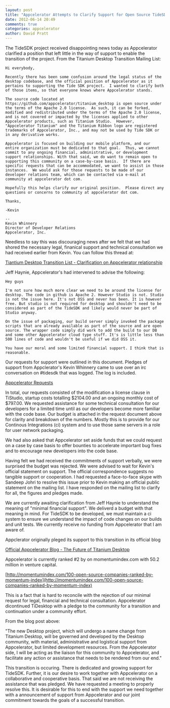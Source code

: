 ```yaml
---
layout: post
title: "Appcelerator Attempts to Clarify Support for Open Source TideSDK"
date: 2012-06-14 20:49
comments: true
categories: appcelerator
author: David Pratt
---
```


The TideSDK project received disappointing news today as Appcelerator clarified a position that left little in the way of support to enable the transition of the project. From the Titanium Desktop Transition Mailing List:

```
Hi everybody,

Recently there has been some confusion around the legal status of the desktop codebase, and the official position of Appcelerator as it pertains to supporting the Tide SDK project.  I wanted to clarify both of those items, so that everyone knows where Appcelerator stands.

The source code located at https://github.com/appcelerator/titanium_desktop is open source under the terms of the Apache 2.0 license.  As such, it can be forked, modified and redistributed under the terms of the Apache 2.0 license, and is not covered or impacted by the licenses applied to other Appcelerator products, such as Titanium Studio.  However, "Appcelerator Titanium" and the Titanium Ribbon logo are registered trademarks of Appcelerator, Inc., and may not be used by Tide SDK or in any derivative works.

Appcelerator is focused on building our mobile platform, and our entire organization must be dedicated to that goal.  Thus, we cannot commit to any ongoing financial, administrative, or development support relationships. With that said, we do want to remain open to supporting this community on a case-by-case basis.  If there are specific requests that can be accommodated, we want to assist in those instances.  We would ask for those requests to be made of our developer relations team, which can be contacted via e-mail at community at appcelerator dot com.

Hopefully this helps clarify our original position.  Please direct any questions or concerns to community at appcelerator dot com.

Thanks,

-Kevin

-- 
Kevin Whinnery
Director of Developer Relations
Appcelerator, Inc.

```

Needless to say this was discouraging news after we felt that we had shored the necessary legal, finanical support and technical consultation we had received earlier from Kevin. You can follow this thread at:

[Tiantium Desktop Transition List - Clarification on Appcelerator relationship](https://groups.google.com/forum/?fromgroups#!topic/titanium-desktop-transition/IUe7S8lYNs0)

Jeff Haynie, Appcelerator's had intervened to advise the following:

```
Hey guys

I'm not sure how much more clear we need to be around the license for desktop. The code in github is Apache 2. However Studio is not. Studio is not the issue here. It's not OSS and never has been. It is however free. But studio is not required for desktop and shouldn't need to be considered as part of the TideSDK and likely would never be part of Studio anyway.

On the issue of packaging, our build server simply invoked the package scripts that are already available as part of the source and are open source. The wrapper code simply did work to add the build to our DB and some other Appcelerator cloud type stuff. It's is little less than 500 lines of code and wouldn't be useful if we did OSS it.

You have our moral and some limited financial support. I think that is reasonable.
```

Our requests for support were outlined in this document. Pledges of support from Appclerator's Kevin Whinnery came to use over an irc conversation on #tidesdk that was logged. The log is included.

[Appcelerator Requests](https://github.com/TideSDK/TideSDK/wiki/Appcelerator-requests)

In total, our requests consisted of the modification a license clause in TiStudio, startup costs totalling $2104.00 and an ongoing monthly cost of $797.00. We requested assistance for some technical consultation for our developers for a limited time until as our developers become more familiar with the code base. Our budget is attached in the request document above for clarity and breakdown of the numbers. Mostly this is to provide for our Continous Integrations (ci) system and to use those same servers in a role for user network packaging.

We had also asked that Appcelerator set aside funds that we could request on a case by case basis to offer bounties to accelerate important bug fixes and to encourage new developers into the code base.

Having felt we had received the commitments of support verbally, we were surprised the budget was rejected. We were advised to wait for Kevin's official statement on support. The official correspondence suggests no tangible support or cooperation. I had requested a face-to-face skype with Sandeep Johri to resolve this issue prior to Kevin making an official public statement on the mailing list. I have responded on the mailing list to clarify for all,  the figures and pledges made.

We are currently awaiting clarification from Jeff Haynie to understand the meaning of "minimal financial support". We deliverd a budget with that meaning in mind. For TideSDK to be developed, we must maintain a ci system to ensure we understand the impact of code changes on our builds and unit tests. We currently receive no funding from Appcelerator that I am aware of.

Appclerator originally pleged its support to this transition in its official blog

[Official Appcelerator Blog - The Future of Titanium Desktop](http://developer.appcelerator.com/blog/2012/01/the-future-of-titanium-desktop.html)

Appcelerator is currently ranked #2 by on momentumindex.com with 50.2 million in venture capital. 

[http://momentumindex.com/100-open-source-companies-ranked-by-momentum-index](http://momentumindex.com/100-open-source-companies-ranked-by-momentum-index)

This is a fact that is hard to reconcile with the rejection of our minimal request for legal, financial and technical consultation. Appcelerator dicontinued TiDesktop with a pledge to the community for a transition and continuation under a community effort.

From the blog post above:

"The new Desktop project, which will undergo a name change from Titanium Desktop, will be governed and developed by the Desktop community, with material, administrative and logistical support from Appcelerator, but limited development resources. From the Appcelerator side, I will be acting as the liaison for this community to Appcelerator, and facilitate any action or assistance that needs to be rendered from our end."

This transition is occuring. There is dedicated and growing support for TideSDK. Further, it is our desire to work together with Appcelerator on a collaborative and cooperative basis. That said we are not receiving the assistance that was pledged. We have requested a meeting to properly resolve this. It is desirable for this to end with the support we need together with a announcement of support from Appcelerator and our joint commitment towards the goals of a successful transition.










